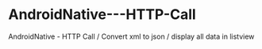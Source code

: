 AndroidNative---HTTP-Call
=========================

AndroidNative - HTTP Call / Convert xml to json / display all data in listview
